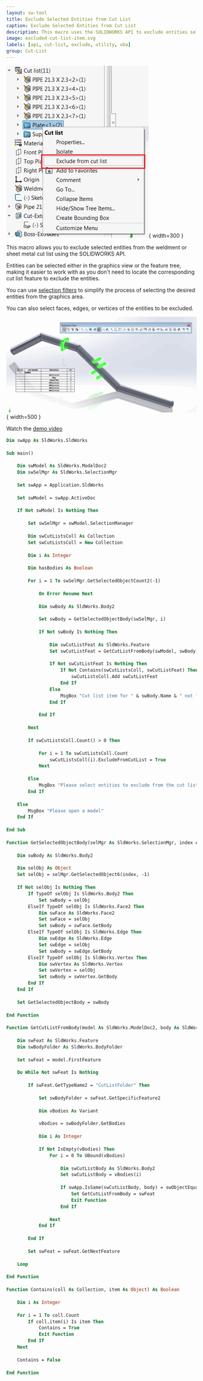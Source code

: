 ```yaml
---
layout: sw-tool
title: Exclude Selected Entities from Cut List
caption: Exclude Selected Entities from Cut List
description: This macro uses the SOLIDWORKS API to exclude entities selected from the graphics area or feature tree from the weldment or sheet metal cut list.
image: excluded-cut-list-item.svg
labels: [api, cut-list, exclude, utility, vba]
group: Cut-List
---
```

![Exclude from Cut List](exclude-from-cut-list.png){ width=300 }

This macro allows you to exclude selected entities from the weldment or sheet metal cut list using the SOLIDWORKS API.

Entities can be selected either in the graphics view or the feature tree, making it easier to work with as you don't need to locate the corresponding cut list feature to exclude the entities.

You can use [selection filters](https://help.solidworks.com/2013/english/solidworks/sldworks/r_selection_filter_selection.htm) to simplify the process of selecting the desired entities from the graphics area.

You can also select faces, edges, or vertices of the entities to be excluded.

![Selecting entities to exclude from the cut list using selection filters](filter-bodies-selection.png){ width=500 }

Watch the [demo video](https://youtu.be/9uZCecGg25I?t=509)

~~~ vb
Dim swApp As SldWorks.SldWorks

Sub main()

    Dim swModel As SldWorks.ModelDoc2
    Dim swSelMgr As SldWorks.SelectionMgr

    Set swApp = Application.SldWorks
    
    Set swModel = swApp.ActiveDoc
    
    If Not swModel Is Nothing Then
        
        Set swSelMgr = swModel.SelectionManager
        
        Dim swCutListsColl As Collection
        Set swCutListsColl = New Collection
        
        Dim i As Integer
        
        Dim hasBodies As Boolean
                
        For i = 1 To swSelMgr.GetSelectedObjectCount2(-1)
            
            On Error Resume Next
            
            Dim swBody As SldWorks.Body2
        
            Set swBody = GetSelectedObjectBody(swSelMgr, i)
            
            If Not swBody Is Nothing Then
                
                Dim swCutListFeat As SldWorks.Feature
                Set swCutListFeat = GetCutListFromBody(swModel, swBody)
                
                If Not swCutListFeat Is Nothing Then
                    If Not Contains(swCutListsColl, swCutListFeat) Then
                        swCutListsColl.Add swCutListFeat
                    End If
                Else
                    MsgBox "Cut list item for " & swBody.Name & " not found"
                End If
                
            End If
        
        Next
        
        If swCutListsColl.Count() > 0 Then
        
            For i = 1 To swCutListsColl.Count
                swCutListsColl(i).ExcludeFromCutList = True
            Next
        
        Else
            MsgBox "Please select entities to exclude from the cut list"
        End If
        
    Else
        MsgBox "Please open a model"
    End If
    
End Sub

Function GetSelectedObjectBody(selMgr As SldWorks.SelectionMgr, index As Integer) As SldWorks.Body2
    
    Dim swBody As SldWorks.Body2
    
    Dim selObj As Object
    Set selObj = selMgr.GetSelectedObject6(index, -1)
    
    If Not selObj Is Nothing Then
        If TypeOf selObj Is SldWorks.Body2 Then
            Set swBody = selObj
        ElseIf TypeOf selObj Is SldWorks.Face2 Then
            Dim swFace As SldWorks.Face2
            Set swFace = selObj
            Set swBody = swFace.GetBody
        ElseIf TypeOf selObj Is SldWorks.Edge Then
            Dim swEdge As SldWorks.Edge
            Set swEdge = selObj
            Set swBody = swEdge.GetBody
        ElseIf TypeOf selObj Is SldWorks.Vertex Then
            Dim swVertex As SldWorks.Vertex
            Set swVertex = selObj
            Set swBody = swVertex.GetBody
        End If
    End If

    Set GetSelectedObjectBody = swBody
    
End Function

Function GetCutListFromBody(model As SldWorks.ModelDoc2, body As SldWorks.Body2) As SldWorks.Feature
    
    Dim swFeat As SldWorks.Feature
    Dim swBodyFolder As SldWorks.BodyFolder
    
    Set swFeat = model.FirstFeature
    
    Do While Not swFeat Is Nothing
        
        If swFeat.GetTypeName2 = "CutListFolder" Then
            
            Set swBodyFolder = swFeat.GetSpecificFeature2
            
            Dim vBodies As Variant
            
            vBodies = swBodyFolder.GetBodies
            
            Dim i As Integer
            
            If Not IsEmpty(vBodies) Then
                For i = 0 To UBound(vBodies)
                    
                    Dim swCutListBody As SldWorks.Body2
                    Set swCutListBody = vBodies(i)
                    
                    If swApp.IsSame(swCutListBody, body) = swObjectEquality.swObjectSame Then
                        Set GetCutListFromBody = swFeat
                        Exit Function
                    End If
                    
                Next
            End If
            
        End If
        
        Set swFeat = swFeat.GetNextFeature
        
    Loop

End Function

Function Contains(coll As Collection, item As Object) As Boolean
    
    Dim i As Integer
    
    For i = 1 To coll.Count
        If coll.item(i) Is item Then
            Contains = True
            Exit Function
        End If
    Next
    
    Contains = False
    
End Function
~~~